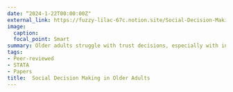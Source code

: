 ```yaml
---
date: “2024-1-22T00:00:00Z"
external_link: https://fuzzy-lilac-67c.notion.site/Social-Decision-Making-in-Older-Adults-3a396b528e844bd1921a7e9b6f8335e5
image:
  caption:
  focal_point: Smart
summary: Older adults struggle with trust decisions, especially with incongruent facial cues.
tags:
- Peer-reviewed
- STATA
- Papers
title:  Social Decision Making in Older Adults
---
```

